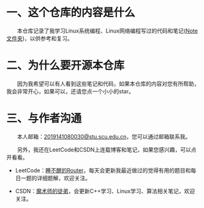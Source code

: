 
# 一、这个仓库的内容是什么
&emsp;&emsp;本仓库记录了我学习Linux系统编程、Linux网络编程写过的代码和笔记([Note文件夹](https://github.com/Grotherdieck/Linux_Study-Code_Note/tree/main/Notes))，以供参考和复习。

# 二、为什么要开源本仓库

&emsp;&emsp;因为我希望可以有人看到这些笔记和代码，如果本仓库的内容对您有所帮助，我会非常开心，如果可以，还请您点一个小小的star。

# 三、与作者沟通

&emsp;&emsp;本人邮箱：2019141080030@stu.scu.edu.cn，您可以通过邮箱联系我。

&emsp;&emsp;另外，我还在LeetCode和CSDN上连载博客和笔记，如果您感兴趣，可以点开看看。

- LeetCode：[睡不醒的Router](https://leetcode.cn/u/sleeping-router/)，每天会更新我最近做过的觉得有用的题目和每日一题的详细题解，欢迎关注。

- CSDN：[魔术师的徒弟](https://blog.csdn.net/CS_COPy?spm=1011.2124.3001.5343)，会更新C++学习、Linux学习、算法相关笔记，欢迎关注。


